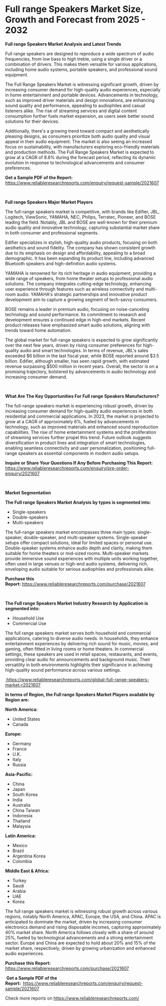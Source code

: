 <p><h1>Full range Speakers Market Size, Growth and Forecast from 2025 - 2032</h1></p><p><strong>Full range Speakers Market Analysis and Latest Trends</strong></p>
<p><p>Full range speakers are designed to reproduce a wide spectrum of audio frequencies, from low bass to high treble, using a single driver or a combination of drivers. This makes them versatile for various applications, including home audio systems, portable speakers, and professional sound equipment. </p><p>The Full Range Speakers Market is witnessing significant growth, driven by increasing consumer demand for high-quality audio experiences, especially in home entertainment and portable devices. Advancements in technology, such as improved driver materials and design innovations, are enhancing sound quality and performance, appealing to audiophiles and casual listeners alike. The rise of streaming services and digital content consumption further fuels market expansion, as users seek better sound solutions for their devices.</p><p>Additionally, there's a growing trend toward compact and aesthetically pleasing designs, as consumers prioritize both audio quality and visual appeal in their audio equipment. The market is also seeing an increased focus on sustainability, with manufacturers exploring eco-friendly materials and production methods. The Full Range Speakers Market is expected to grow at a CAGR of 8.8% during the forecast period, reflecting its dynamic evolution in response to technological advancements and consumer preferences.</p></p>
<p><strong>Get a Sample PDF of the Report:&nbsp;</strong> <a href="https://www.reliableresearchreports.com/enquiry/request-sample/2021607?utm_campaign=3210&utm_medium=2&utm_source=Github&utm_content=ia&utm_term=06042025&utm_id=full-range-speakers">https://www.reliableresearchreports.com/enquiry/request-sample/2021607</a></p>
<p>&nbsp;</p>
<p><strong>Full range Speakers Major Market Players</strong></p>
<p><p>The full-range speakers market is competitive, with brands like Edifier, JBL, Logitech, ViewSonic, YAMAHA, NEC, Philips, Terratec, Pioneer, and BOSE leading the field. Notably, JBL and BOSE are well-known for their premium audio quality and innovative technology, capturing substantial market share in both consumer and professional segments.</p><p>Edifier specializes in stylish, high-quality audio products, focusing on both aesthetics and sound fidelity. The company has shown consistent growth due to its emphasis on design and affordability, appealing to a broad demographic. It has been expanding its product line, including advanced Bluetooth speakers and high-definition audio systems.</p><p>YAMAHA is renowned for its rich heritage in audio equipment, providing a wide range of speakers, from home theater setups to professional audio solutions. The company integrates cutting-edge technology, enhancing user experience through features such as wireless connectivity and multi-room audio. YAMAHA's strategic partnerships and innovative product development aim to capture a growing segment of tech-savvy consumers.</p><p>BOSE remains a leader in premium audio, focusing on noise-canceling technology and sound performance. Its commitment to research and development ensures a continued edge in high-end markets. Recent product releases have emphasized smart audio solutions, aligning with trends toward home automation.</p><p>The global market for full-range speakers is expected to grow significantly over the next few years, driven by rising consumer preferences for high-quality audio and smart technologies. In terms of revenue, JBL's sales exceeded $6 billion in the last fiscal year, while BOSE reported around $3.5 billion. Edifier, although smaller, has seen rapid growth, with estimated revenue surpassing $500 million in recent years. Overall, the sector is on a promising trajectory, bolstered by advancements in audio technology and increasing consumer demand.</p></p>
<p>&nbsp;</p>
<p><strong>What Are The Key Opportunities For Full range Speakers Manufacturers?</strong></p>
<p><p>The full-range speakers market is experiencing robust growth, driven by increasing consumer demand for high-quality audio experiences in both residential and commercial applications. In 2023, the market is projected to grow at a CAGR of approximately 6%, fueled by advancements in technology, such as improved materials and enhanced sound reproduction capabilities. The rise of home entertainment systems and the proliferation of streaming services further propel this trend. Future outlook suggests diversification in product lines and integration of smart technologies, enabling seamless connectivity and user personalization, positioning full-range speakers as essential components in modern audio setups.</p></p>
<p><strong>Inquire or Share Your Questions If Any Before Purchasing This Report:</strong> <a href="https://www.reliableresearchreports.com/enquiry/pre-order-enquiry/2021607?utm_campaign=3210&utm_medium=2&utm_source=Github&utm_content=ia&utm_term=06042025&utm_id=full-range-speakers">https://www.reliableresearchreports.com/enquiry/pre-order-enquiry/2021607</a></p>
<p>&nbsp;</p>
<p><strong>Market Segmentation</strong></p>
<p><strong>The Full range Speakers Market Analysis by types is segmented into:</strong></p>
<p><ul><li>Single-speakers</li><li>Double-speakers</li><li>Multi-speakers</li></ul></p>
<p><p>The full-range speakers market encompasses three main types: single-speaker, double-speaker, and multi-speaker systems. Single-speaker setups offer compact solutions, ideal for limited spaces or personal use. Double-speaker systems enhance audio depth and clarity, making them suitable for home theaters or mid-sized rooms. Multi-speaker markets provide immersive sound experiences with multiple units working together, often used in large venues or high-end audio systems, delivering rich, enveloping audio suitable for serious audiophiles and professionals alike.</p></p>
<p><strong>Purchase this Report:&nbsp;</strong><a href="https://www.reliableresearchreports.com/purchase/2021607?utm_campaign=3210&utm_medium=2&utm_source=Github&utm_content=ia&utm_term=06042025&utm_id=full-range-speakers">https://www.reliableresearchreports.com/purchase/2021607</a></p>
<p>&nbsp;</p>
<p><strong>The Full range Speakers Market Industry Research by Application is segmented into:</strong></p>
<p><ul><li>Household Use</li><li>Commercial Use</li></ul></p>
<p><p>The full range speakers market serves both household and commercial applications, catering to diverse audio needs. In households, they enhance entertainment experiences by delivering rich sound for music, movies, and gaming, often fitted in living rooms or home theaters. In commercial settings, these speakers are used in retail spaces, restaurants, and events, providing clear audio for announcements and background music. Their versatility in both environments highlights their significance in achieving high-quality sound performance across various settings.</p></p>
<p><a href="https://www.reliableresearchreports.com/global-full-range-speakers-market-r2021607?utm_campaign=3210&utm_medium=2&utm_source=Github&utm_content=ia&utm_term=06042025&utm_id=full-range-speakers">&nbsp;https://www.reliableresearchreports.com/global-full-range-speakers-market-r2021607</a></p>
<p><strong>In terms of Region, the Full range Speakers Market Players available by Region are:</strong></p>
<p>
    <p> <strong> North America: </strong>
        <ul>
            <li>United States</li>
            <li>Canada</li>
        </ul>
        </p> 
    <p> <strong> Europe: </strong>
        <ul>
            <li>Germany</li>
            <li>France</li>
            <li>U.K.</li>
            <li>Italy</li>
            <li>Russia</li>
        </ul>
        </p> 
    <p> <strong> Asia-Pacific: </strong>
        <ul>
            <li>China</li>
            <li>Japan</li>
            <li>South Korea</li>
            <li>India</li>
            <li>Australia</li>
            <li>China Taiwan</li>
            <li>Indonesia</li>
            <li>Thailand</li>
            <li>Malaysia</li>
        </ul>
        </p> 
    <p> <strong> Latin America: </strong>
        <ul>
            <li>Mexico</li>
            <li>Brazil</li>
            <li>Argentina Korea</li>
            <li>Colombia</li>
        </ul>
        </p> 
    <p> <strong> Middle East & Africa: </strong>
        <ul>
            <li>Turkey</li>
            <li>Saudi</li>
            <li>Arabia</li>
            <li>UAE</li>
            <li>Korea</li>
        </ul>
    </p>
    </p>
<p><p>The full range speakers market is witnessing robust growth across various regions, notably North America, APAC, Europe, the USA, and China. APAC is anticipated to dominate the market, driven by increasing consumer electronics demand and rising disposable incomes, capturing approximately 40% market share. North America follows closely with a share of around 25%, fueled by technological advancements and a strong entertainment sector. Europe and China are expected to hold about 20% and 15% of the market share, respectively, driven by growing urbanization and enhanced audio experiences.</p></p>
<p><strong>Purchase this Report: </strong><a href="https://www.reliableresearchreports.com/purchase/2021607?utm_campaign=3210&utm_medium=2&utm_source=Github&utm_content=ia&utm_term=06042025&utm_id=full-range-speakers">https://www.reliableresearchreports.com/purchase/2021607</a></p>
<p>&nbsp;<strong>Get a Sample PDF of the Report:&nbsp;&nbsp;</strong><a href="https://www.reliableresearchreports.com/enquiry/request-sample/2021607?utm_campaign=3210&utm_medium=2&utm_source=Github&utm_content=ia&utm_term=06042025&utm_id=full-range-speakers">https://www.reliableresearchreports.com/enquiry/request-sample/2021607</a></p>
<p><strong></strong></p>
<p>Check more reports on <a href="https://www.reliableresearchreports.com/?utm_campaign=3210&utm_medium=2&utm_source=Github&utm_content=ia&utm_term=06042025&utm_id=full-range-speakers">https://www.reliableresearchreports.com/</a></p>